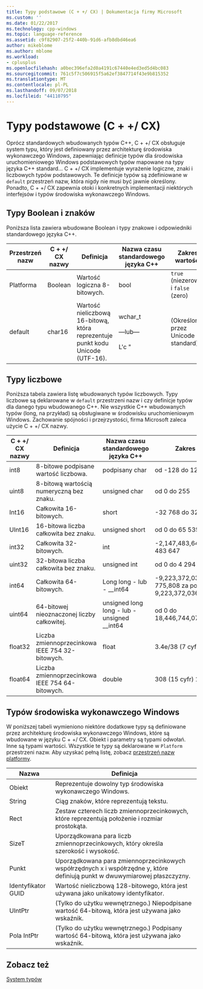 ```yaml
---
title: Typy podstawowe (C + +/ CX) | Dokumentacja firmy Microsoft
ms.custom: ''
ms.date: 01/22/2017
ms.technology: cpp-windows
ms.topic: language-reference
ms.assetid: c9f82907-25f2-440b-91d6-afb8dbd46ea6
author: mikeblome
ms.author: mblome
ms.workload:
- cplusplus
ms.openlocfilehash: a0bec396efa2d0a4191c67440e4ed3ed5d4bc083
ms.sourcegitcommit: 761c5f7c506915f5a62ef3847714f43e9b815352
ms.translationtype: MT
ms.contentlocale: pl-PL
ms.lasthandoff: 09/07/2018
ms.locfileid: "44110795"
---
```

# <a name="fundamental-types-ccx"></a>Typy podstawowe (C + +/ CX)

Oprócz standardowych wbudowanych typów C++, C + +/ CX obsługuje system typu, który jest definiowany przez architekturę środowiska wykonawczego Windows, zapewniając definicje typów dla środowiska uruchomieniowego Windows podstawowych typów mapowane na typy języka C++ standard... C + +/ CX implementuje wyrażenie logiczne, znaki i liczbowych typów podstawowych. Te definicje typów są zdefiniowane w `default` przestrzeń nazw, która nigdy nie musi być jawnie określony. Ponadto, C + +/ CX zapewnia otoki i konkretnych implementacji niektórych interfejsów i typów środowiska wykonawczego Windows.

## <a name="boolean-and-character-types"></a>Typy Boolean i znaków

Poniższa lista zawiera wbudowane Boolean i typy znakowe i odpowiedniki standardowego języka C++.

|Przestrzeń nazw|C + +/ CX nazwy|Definicja|Nazwa czasu standardowego języka C++|Zakres wartości|
|---------------|-----------------------------------------------------------------------|----------------|-------------------------|---------------------|
|Platforma|Boolean|Wartość logiczna 8-bitowych.|bool|`true` (niezerową) i `false` (zero)|
|default|char16|Wartość nieliczbową 16-bitową, która reprezentuje punkt kodu Unicode (UTF-16).|wchar_t<br /><br /> —lub—<br /><br /> L'c "|(Określony przez Unicode standard)|

## <a name="numeric-types"></a>Typy liczbowe

Poniższa tabela zawiera listę wbudowanych typów liczbowych. Typy liczbowe są deklarowane w `default` przestrzeni nazw i czy definicje typów dla danego typu wbudowanego C++. Nie wszystkie C++ wbudowanych typów (long, na przykład) są obsługiwane w środowisku uruchomieniowym Windows. Zachowanie spójności i przejrzystości, firma Microsoft zaleca użycie C + +/ CX nazwy.

|C + +/ CX nazwy|Definicja|Nazwa czasu standardowego języka C++|Zakres wartości|
|-----------------------------------------------------------------------|----------------|-------------------------|---------------------|
|int8|8-bitowe podpisane wartość liczbowa.|podpisany char|od -128 do 127|
|uint8|8-bitową wartością numeryczną bez znaku.|unsigned char|od 0 do 255|
|Int16|Całkowita 16-bitowych.|short|-32 768 do 32 767|
|UInt16|16-bitowa liczba całkowita bez znaku.|unsigned short|od 0 do 65 535|
|int32|Całkowita 32-bitowych.|int|-2,147,483,648 do 2 147 483 647|
|uint32|32-bitowa liczba całkowita bez znaku.|unsigned int|od 0 do 4 294 967 295|
|int64|Całkowita 64-bitowych.|Long long - lub - __int64|-9,223,372,036,854, 775,808 za pośrednictwem 9,223,372,036,854,775,807|
|uint64|64-bitowej nieoznaczonej liczby całkowitej.|unsigned long long - lub - unsigned __int64|od 0 do 18,446,744,073,709,551,615|
|float32|Liczba zmiennoprzecinkowa IEEE 754 32-bitowych.|float|3.4e/38 (7 cyfr)|
|float64|Liczba zmiennoprzecinkowa IEEE 754 64-bitowych.|double|308 (15 cyfr) 1, 7e|

## <a name="windows-runtime-types"></a>Typów środowiska wykonawczego Windows

W poniższej tabeli wymieniono niektóre dodatkowe typy są definiowane przez architekturę środowiska wykonawczego Windows, które są wbudowane w języku C + +/ CX. Obiekt i parametry są typami odwołań. Inne są typami wartości. Wszystkie te typy są deklarowane w `Platform` przestrzeni nazw. Aby uzyskać pełną listę, zobacz [przestrzeń nazw platformy](../cppcx/platform-namespace-c-cx.md).

|Nazwa|Definicja|
|----------|----------------|
|Obiekt|Reprezentuje dowolny typ środowiska wykonawczego Windows.|
|String|Ciąg znaków, które reprezentują tekstu.|
|Rect|Zestaw czterech liczb zmiennoprzecinkowych, które reprezentują położenie i rozmiar prostokąta.|
|SizeT|Uporządkowana para liczb zmiennoprzecinkowych, który określa szerokość i wysokość.|
|Punkt|Uporządkowana para zmiennoprzecinkowych współrzędnych x i współrzędne y, które definiują punkt w dwuwymiarowej płaszczyzny.|
|Identyfikator GUID|Wartość nieliczbową 128-bitowego, która jest używana jako unikatowy identyfikator.|
|UIntPtr|(Tylko do użytku wewnętrznego.) Niepodpisane wartość 64-bitową, która jest używana jako wskaźnik.|
|Pola IntPtr|(Tylko do użytku wewnętrznego.)  Podpisany wartość 64-bitową, która jest używana jako wskaźnik.|

## <a name="see-also"></a>Zobacz też

[System typów](../cppcx/type-system-c-cx.md)